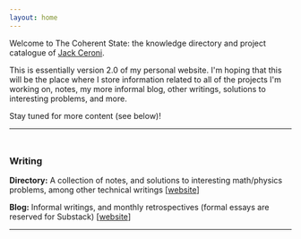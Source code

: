```yaml
---
layout: home
---
```


Welcome to The Coherent State: the knowledge directory and project catalogue of [Jack Ceroni](https://lucaman99.github.io).

This is essentially version 2.0 of my personal website. I'm hoping that this will be the place where 
I store information related to all of the projects I'm working on, notes, my more informal blog, other writings, solutions to interesting problems, and 
more.

Stay tuned for more content (see below)!

---
<div class="divider" style="height:10px;"></div>

### Writing

**Directory:** A collection of notes, and solutions to interesting math/physics problems, among other technical writings [[website](https://thecoherentstate.github.io/directory)]

**Blog:** Informal writings, and monthly retrospectives (formal essays are reserved for Substack) [[website](https://thecoherentstate.github.io/blog)]

---
<div class="divider" style="height:10px;"></div>

